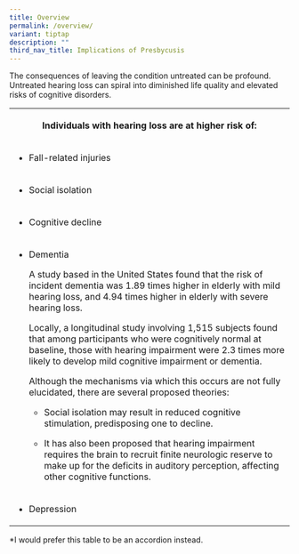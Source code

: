 ```yaml
---
title: Overview
permalink: /overview/
variant: tiptap
description: ""
third_nav_title: Implications of Presbycusis
---
```

<p>The consequences of leaving the condition untreated can be profound. Untreated
hearing loss can spiral into diminished life quality and elevated risks
of cognitive disorders.</p>
<table style="minWidth: 25px">
<colgroup>
<col>
</colgroup>
<tbody>
<tr>
<th rowspan="1" colspan="1">
<p>Individuals with hearing loss are at higher risk of:</p>
</th>
</tr>
<tr>
<td rowspan="1" colspan="1">
<ul>
<li>
<p>Fall-related injuries</p>
</li>
</ul>
</td>
</tr>
<tr>
<td rowspan="1" colspan="1">
<ul>
<li>
<p>Social isolation</p>
</li>
</ul>
</td>
</tr>
<tr>
<td rowspan="1" colspan="1">
<ul>
<li>
<p>Cognitive decline</p>
</li>
</ul>
</td>
</tr>
<tr>
<td rowspan="1" colspan="1">
<ul>
<li>
<p>Dementia</p>
<p>A study based in the United States found that the risk of incident dementia
was 1.89 times higher in elderly with mild hearing loss, and 4.94 times
higher in elderly with severe hearing loss.</p>
<p>Locally, a longitudinal study involving 1,515 subjects found that among
participants who were cognitively normal at baseline, those with hearing
impairment were 2.3 times more likely to develop mild cognitive impairment
or dementia.</p>
<p>Although the mechanisms via which this occurs are not fully elucidated,
there are several proposed theories:</p>
<ul>
<li>
<p>Social isolation may result in reduced cognitive stimulation, predisposing
one to decline.</p>
</li>
<li>
<p>It has also been proposed that hearing impairment requires the brain to
recruit finite neurologic reserve to make up for the deficits in auditory
perception, affecting other cognitive functions.</p>
</li>
</ul>
</li>
</ul>
</td>
</tr>
<tr>
<td rowspan="1" colspan="1">
<ul>
<li>
<p>Depression</p>
</li>
</ul>
</td>
</tr>
</tbody>
</table>
<p>*I would prefer this table to be an accordion instead.</p>
<p></p>